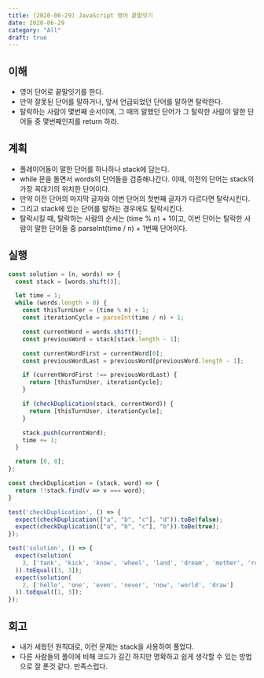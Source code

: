 ```yaml
---
title: (2020-06-29) JavaScript 영어 끝말잇기
date: 2020-06-29
category: "All"
draft: true
---
```


## 이해

- 영어 단어로 끝말잇기를 한다.
- 만약 잘못된 단어를 말하거나, 앞서 언급되었던 단어를 말하면 탈락한다.
- 탈락하는 사람이 몇번째 순서이며, 그 때의 말했던 단어가 그 탈락한 사람이 말한 단어들 중 몇번째인지를 return 하라.

## 계획

- 플레이어들이 말한 단어를 하나하나 stack에 담는다.
- while 문을 돌면서 words의 단어들을 검증해나간다. 이때, 이전의 단어는 stack의 가장 꼭대기의 위치한 단어이다.
- 만약 이전 단어의 마지막 글자와 이번 단어의 첫번째 글자가 다르다면 탈락시킨다.
- 그리고 stack에 있는 단어를 말하는 경우에도 탈락시킨다.
- 탈락시킬 때, 탈락하는 사람의 순서는 (time % n) + 1이고, 이번 단어는 탈락한 사람이 말한 단어들 중 parseInt(time / n) + 1번째 단어이다.

## 실행

```javascript
const solution = (n, words) => {
  const stack = [words.shift()];

  let time = 1;
  while (words.length > 0) {
    const thisTurnUser = (time % n) + 1;
    const iterationCycle = parseInt(time / n) + 1;

    const currentWord = words.shift();
    const previousWord = stack[stack.length - 1];

    const currentWordFirst = currentWord[0];
    const previousWordLast = previousWord[previousWord.length - 1];

    if (currentWordFirst !== previousWordLast) {
      return [thisTurnUser, iterationCycle];
    }

    if (checkDuplication(stack, currentWord)) {
      return [thisTurnUser, iterationCycle];
    }

    stack.push(currentWord);
    time += 1;
  }

  return [0, 0];
};

const checkDuplication = (stack, word) => {
  return !!stack.find(v => v === word);
}

test('checkDuplication', () => {
  expect(checkDuplication(["a", "b", "c"], "d")).toBe(false);
  expect(checkDuplication(["a", "b", "c"], "b")).toBe(true);
});

test('solution', () => {
  expect(solution(
    3, ['tank', 'kick', 'know', 'wheel', 'land', 'dream', 'mother', 'robot', 'tank']
  )).toEqual([3, 3]);
  expect(solution(
    2, ['hello', 'one', 'even', 'never', 'now', 'world', 'draw']
  )).toEqual([1, 3]);
});
```

## 회고

- 내가 세웠던 원칙대로, 이런 문제는 stack을 사용하여 풀었다.
- 다른 사람들의 풀이에 비해 코드가 길긴 하지만 명확하고 쉽게 생각할 수 있는 방법으로 잘 푼것 같다. 만족스럽다.
